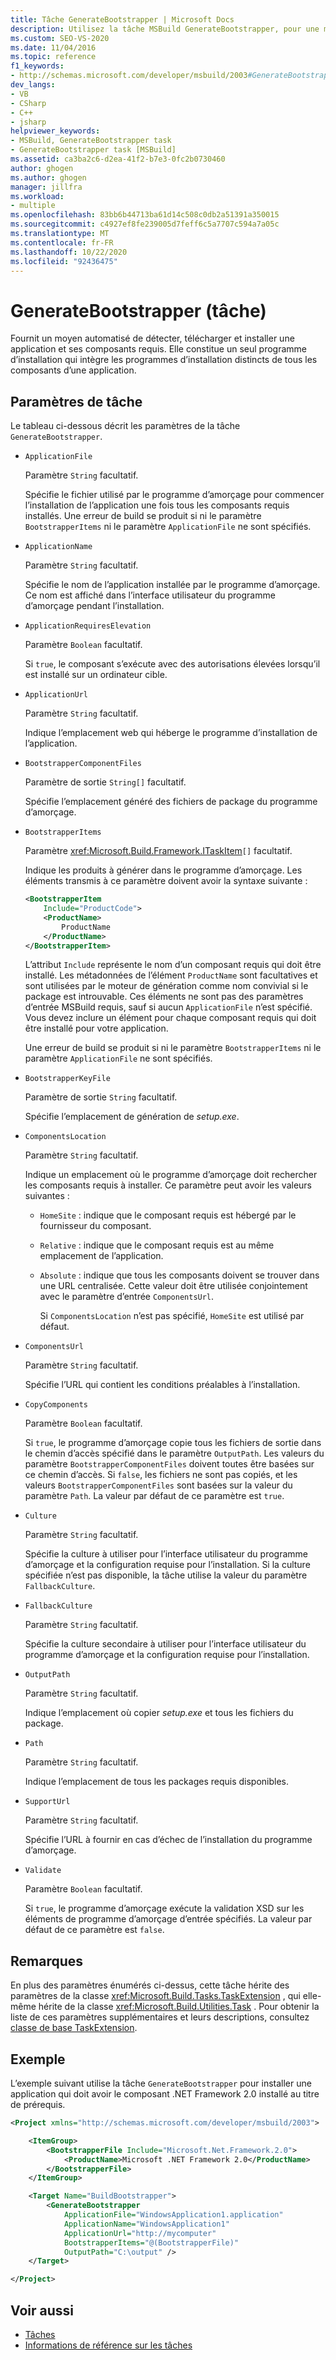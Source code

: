 ```yaml
---
title: Tâche GenerateBootstrapper | Microsoft Docs
description: Utilisez la tâche MSBuild GenerateBootstrapper, pour une méthode automatisée de détection, de téléchargement et d’installation d’une application et de ses conditions préalables.
ms.custom: SEO-VS-2020
ms.date: 11/04/2016
ms.topic: reference
f1_keywords:
- http://schemas.microsoft.com/developer/msbuild/2003#GenerateBootstrapper
dev_langs:
- VB
- CSharp
- C++
- jsharp
helpviewer_keywords:
- MSBuild, GenerateBootstrapper task
- GenerateBootstrapper task [MSBuild]
ms.assetid: ca3ba2c6-d2ea-41f2-b7e3-0fc2b0730460
author: ghogen
ms.author: ghogen
manager: jillfra
ms.workload:
- multiple
ms.openlocfilehash: 83bb6b44713ba61d14c508c0db2a51391a350015
ms.sourcegitcommit: c4927ef8fe239005d7feff6c5a7707c594a7a05c
ms.translationtype: MT
ms.contentlocale: fr-FR
ms.lasthandoff: 10/22/2020
ms.locfileid: "92436475"
---
```

# <a name="generatebootstrapper-task"></a>GenerateBootstrapper (tâche)

Fournit un moyen automatisé de détecter, télécharger et installer une application et ses composants requis. Elle constitue un seul programme d’installation qui intègre les programmes d’installation distincts de tous les composants d’une application.

## <a name="task-parameters"></a>Paramètres de tâche

Le tableau ci-dessous décrit les paramètres de la tâche `GenerateBootstrapper`.

- `ApplicationFile`

   Paramètre `String` facultatif.

   Spécifie le fichier utilisé par le programme d’amorçage pour commencer l’installation de l’application une fois tous les composants requis installés. Une erreur de build se produit si ni le paramètre `BootstrapperItems` ni le paramètre `ApplicationFile` ne sont spécifiés.

- `ApplicationName`

   Paramètre `String` facultatif.

   Spécifie le nom de l’application installée par le programme d’amorçage. Ce nom est affiché dans l’interface utilisateur du programme d’amorçage pendant l’installation.

- `ApplicationRequiresElevation`

   Paramètre `Boolean` facultatif.

   Si `true`, le composant s’exécute avec des autorisations élevées lorsqu’il est installé sur un ordinateur cible.

- `ApplicationUrl`

   Paramètre `String` facultatif.

   Indique l’emplacement web qui héberge le programme d’installation de l’application.

- `BootstrapperComponentFiles`

   Paramètre de sortie `String[]` facultatif.

   Spécifie l’emplacement généré des fichiers de package du programme d’amorçage.

- `BootstrapperItems`

   Paramètre <xref:Microsoft.Build.Framework.ITaskItem>`[]` facultatif.

   Indique les produits à générer dans le programme d’amorçage. Les éléments transmis à ce paramètre doivent avoir la syntaxe suivante :

  ```xml
  <BootstrapperItem
      Include="ProductCode">
      <ProductName>
          ProductName
      </ProductName>
  </BootstrapperItem>
  ```

   L’attribut `Include` représente le nom d’un composant requis qui doit être installé. Les métadonnées de l’élément `ProductName` sont facultatives et sont utilisées par le moteur de génération comme nom convivial si le package est introuvable. Ces éléments ne sont pas des paramètres d’entrée MSBuild requis, sauf si aucun `ApplicationFile` n’est spécifié. Vous devez inclure un élément pour chaque composant requis qui doit être installé pour votre application.

   Une erreur de build se produit si ni le paramètre `BootstrapperItems` ni le paramètre `ApplicationFile` ne sont spécifiés.

- `BootstrapperKeyFile`

   Paramètre de sortie `String` facultatif.

   Spécifie l’emplacement de génération de *setup.exe*.

- `ComponentsLocation`

   Paramètre `String` facultatif.

   Indique un emplacement où le programme d’amorçage doit rechercher les composants requis à installer. Ce paramètre peut avoir les valeurs suivantes :

  - `HomeSite` : indique que le composant requis est hébergé par le fournisseur du composant.

  - `Relative` : indique que le composant requis est au même emplacement de l’application.

  - `Absolute` : indique que tous les composants doivent se trouver dans une URL centralisée. Cette valeur doit être utilisée conjointement avec le paramètre d’entrée `ComponentsUrl`.

    Si `ComponentsLocation` n’est pas spécifié, `HomeSite` est utilisé par défaut.

- `ComponentsUrl`

   Paramètre `String` facultatif.

   Spécifie l’URL qui contient les conditions préalables à l’installation.

- `CopyComponents`

   Paramètre `Boolean` facultatif.

   Si `true`, le programme d’amorçage copie tous les fichiers de sortie dans le chemin d’accès spécifié dans le paramètre `OutputPath`. Les valeurs du paramètre `BootstrapperComponentFiles` doivent toutes être basées sur ce chemin d’accès. Si `false`, les fichiers ne sont pas copiés, et les valeurs `BootstrapperComponentFiles` sont basées sur la valeur du paramètre `Path`.  La valeur par défaut de ce paramètre est `true`.

- `Culture`

   Paramètre `String` facultatif.

   Spécifie la culture à utiliser pour l’interface utilisateur du programme d’amorçage et la configuration requise pour l’installation. Si la culture spécifiée n’est pas disponible, la tâche utilise la valeur du paramètre `FallbackCulture`.

- `FallbackCulture`

   Paramètre `String` facultatif.

   Spécifie la culture secondaire à utiliser pour l’interface utilisateur du programme d’amorçage et la configuration requise pour l’installation.

- `OutputPath`

   Paramètre `String` facultatif.

   Indique l’emplacement où copier *setup.exe* et tous les fichiers du package.

- `Path`

   Paramètre `String` facultatif.

   Indique l’emplacement de tous les packages requis disponibles.

- `SupportUrl`

   Paramètre `String` facultatif.

   Spécifie l’URL à fournir en cas d’échec de l’installation du programme d’amorçage.

- `Validate`

   Paramètre `Boolean` facultatif.

   Si `true`, le programme d’amorçage exécute la validation XSD sur les éléments de programme d’amorçage d’entrée spécifiés. La valeur par défaut de ce paramètre est `false`.

## <a name="remarks"></a>Remarques

En plus des paramètres énumérés ci-dessus, cette tâche hérite des paramètres de la classe <xref:Microsoft.Build.Tasks.TaskExtension> , qui elle-même hérite de la classe <xref:Microsoft.Build.Utilities.Task> . Pour obtenir la liste de ces paramètres supplémentaires et leurs descriptions, consultez [classe de base TaskExtension](../msbuild/taskextension-base-class.md).

## <a name="example"></a>Exemple

L’exemple suivant utilise la tâche `GenerateBootstrapper` pour installer une application qui doit avoir le composant .NET Framework 2.0 installé au titre de prérequis.

```xml
<Project xmlns="http://schemas.microsoft.com/developer/msbuild/2003">

    <ItemGroup>
        <BootstrapperFile Include="Microsoft.Net.Framework.2.0">
            <ProductName>Microsoft .NET Framework 2.0</ProductName>
        </BootstrapperFile>
    </ItemGroup>

    <Target Name="BuildBootstrapper">
        <GenerateBootstrapper
            ApplicationFile="WindowsApplication1.application"
            ApplicationName="WindowsApplication1"
            ApplicationUrl="http://mycomputer"
            BootstrapperItems="@(BootstrapperFile)"
            OutputPath="C:\output" />
    </Target>

</Project>
```

## <a name="see-also"></a>Voir aussi

- [Tâches](../msbuild/msbuild-tasks.md)
- [Informations de référence sur les tâches](../msbuild/msbuild-task-reference.md)
